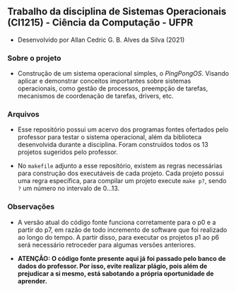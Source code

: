 ## Trabalho da disciplina de Sistemas Operacionais (CI1215) - Ciência da Computação - UFPR

*   Desenvolvido por Allan Cedric G. B. Alves da Silva (2021)

### Sobre o projeto
*   Construção de um sistema operacional simples, o *PingPongOS*. Visando aplicar e demonstrar conceitos importantes sobre sistemas operacionais, como gestão de processos, preempção de tarefas, mecanismos de coordenação de tarefas, drivers, etc.

### Arquivos
*   Esse repositório possui um acervo dos programas fontes ofertados pelo professor para testar o sistema operacional, além da biblioteca desenvolvida durante a disciplina. Foram construídos todos os 13 projetos sugeridos pelo professor.

*   No `makefile` adjunto a esse repositório, existem as regras necessárias para construção dos executáveis de cada projeto. Cada projeto possui uma regra específica, para compilar um projeto execute `make p?`, sendo `?` um número no intervalo de 0...13.

### Observações
*   A versão atual do código fonte funciona corretamente para o p0 e a partir do p7, em razão de todo incremento de software que foi realizado ao longo do tempo. A partir disso, para executar os projetos p1 ao p6 será necessário retroceder para algumas versões anteriores.

*   **ATENÇÃO: O código fonte presente aqui já foi passado pelo banco de dados do professor. Por isso, evite realizar plágio, pois além de prejudicar a si mesmo, está sabotando a própria oportunidade de aprender.**